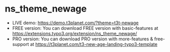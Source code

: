 # ns_theme_newage

- LIVE demo: https://demo.t3planet.com/?theme=t3t-newage
- FREE version: You can download FREE version with basic-features at https://extensions.typo3.org/extension/ns_theme_newage/
- PRO version: You can download PRO version with more-features & free-support at https://t3planet.com/t3-new-age-landing-typo3-template
